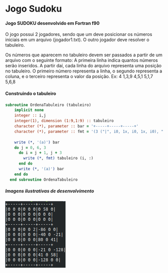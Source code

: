 # Jogo Sudoku

#### Jogo SUDOKU desenvolvido em Fortran f90

O jogo possui 2 jogadores, sendo que um deve posicionar os números iniciais em um arquivo (jogador1.txt). O outro jogador deve resolver o tabuleiro. 

Os números que aparecem no tabuleiro devem ser passados a partir de um arquivo com o seguinte formato: A primeira linha indica quantos números serão inseridos. A partir daí, cada linha do arquivo representa uma posição no tabuleiro. O primeiro número representa a linha, o segundo representa a coluna, e o terceiro representa o valor da posição.
Ex:
4
1,3,9
4,5,1
5,1,7
5,6,8

#### Construindo o tabuleiro

```fortran
subroutine OrdenaTabuleiro (tabuleiro)
    implicit none
    integer :: i,j
    integer(1), dimension (1:9,1:9) :: tabuleiro
    character (*), parameter :: bar = '+-----+-----+-----+'
    character (*), parameter :: fmt = '(3 ("|", i0, 1x, i0, 1x, i0), "|")'

    write (*, '(a)') bar
    do j = 0, 6, 3
      do i = j + 1, j + 3
        write (*, fmt) tabuleiro (i, :)
      end do
      write (*, '(a)') bar
    end do
  end subroutine OrdenaTabuleiro
```



##### Imagens ilustrativas de desenvolvimento

![dev1](/.img/dev1.png)